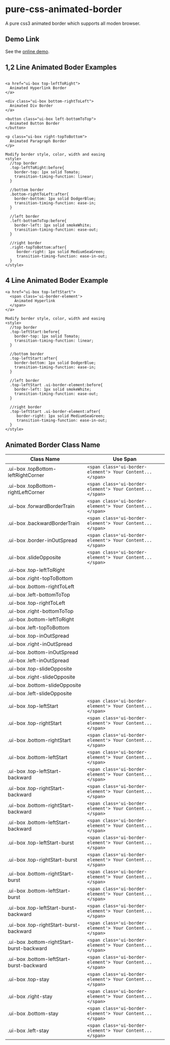 # pure-css-animated-border

A pure css3 animated border which supports all moden browser.

## Demo Link

See the [online demo](http://localhost/project/pure-css-animated-border/).

## 1,2 Line Animated Boder Examples

```

<a href="ui-box top-leftToRight"> 
  Animated Hyperlink Border
</a>

<div class="ui-box bottom-rightToLeft">
  Animated Div Border
</a>

<button class="ui-box left-bottomToTop">
  Animated Button Border
</button>

<p class="ui-box right-topToBottom">
  Animated Paragraph Border
</p>

```

```
Modify border style, color, width and easing
<style>
  //top border
  .top-leftToRight:before{
    border-top: 1px solid Tomato;
    transition-timing-function: linear;
  }
  
  //bottom border
  .bottom-rightToLeft:after{
    border-bottom: 1px solid DodgerBlue;
    transition-timing-function: ease-in;
  }
  
  //left border
  .left-bottomToTop:before{
    border-left: 1px solid smokeWhite;
    transition-timing-function: ease-out;
  }
  
  //right border
  .right-topToBottom:after{
     border-right: 1px solid MediumSeaGreen;
     transition-timing-function: ease-in-out;
  }
</style>
```


## 4 Line Animated Boder Example
```
<a href="ui-box top-leftStart">
  <span class='ui-border-element'>
    Animated Hyperlink
  </span>
</a>
```

```
Modify border style, color, width and easing
<style>
  //top border
  .top-leftStart:before{
    border-top: 1px solid Tomato;
    transition-timing-function: linear;
  }
  
  //bottom border
  .top-leftStart:after{
    border-bottom: 1px solid DodgerBlue;
    transition-timing-function: ease-in;
  }
  
  //left border
  .top-leftStart .ui-border-element:before{
    border-left: 1px solid smokeWhite;
    transition-timing-function: ease-out;
  }
  
  //right border
  .top-leftStart .ui-border-element:after{
     border-right: 1px solid MediumSeaGreen;
     transition-timing-function: ease-in-out;
  }
</style>
```

## Animated Border Class Name

| Class Name       | Use Span |
| ---------------- |-------------|
| .ui-box .topBottom-leftRightCorner     | ```<span class='ui-border-element'> Your Content... </span>``` |
| .ui-box .topBottom-rightLeftCorner      |  ```<span class='ui-border-element'> Your Content... </span>```  |
| .ui-box .forwardBorderTrain | ```<span class='ui-border-element'> Your Content... </span>``` |
| .ui-box .backwardBorderTrain | ```<span class='ui-border-element'> Your Content... </span>``` |
| .ui-box .border-inOutSpread | ```<span class='ui-border-element'> Your Content... </span>``` |
| .ui-box .slideOpposite | ```<span class='ui-border-element'> Your Content... </span>``` |
| .ui-box .top-leftToRight |  |
| .ui-box .right-topToBottom |  |
| .ui-box .bottom-rightToLeft |  |
| .ui-box .left-bottomToTop |  |
| .ui-box .top-rightToLeft |  |
| .ui-box .right-bottomToTop |  |
| .ui-box .bottom-leftToRight |  |
| .ui-box .left-topToBottom |  |
| .ui-box .top-inOutSpread |  |
| .ui-box .right-inOutSpread |  |
| .ui-box .bottom-inOutSpread |  |
| .ui-box .left-inOutSpread |  |
| .ui-box .top-slideOpposite |  |
| .ui-box .right-slideOpposite |  |
| .ui-box .bottom-slideOpposite |  |
| .ui-box .left-slideOpposite |  |
| .ui-box .top-leftStart | ```<span class='ui-border-element'> Your Content... </span>``` |
| .ui-box .top-rightStart | ```<span class='ui-border-element'> Your Content... </span>``` |
| .ui-box .bottom-rightStart | ```<span class='ui-border-element'> Your Content... </span>``` |
| .ui-box .bottom-leftStart | ```<span class='ui-border-element'> Your Content... </span>``` |
| .ui-box .top-leftStart-backward | ```<span class='ui-border-element'> Your Content... </span>``` |
| .ui-box .top-rightStart-backward | ```<span class='ui-border-element'> Your Content... </span>``` |
| .ui-box .bottom-rightStart-backward | ```<span class='ui-border-element'> Your Content... </span>``` |
| .ui-box .bottom-leftStart-backward | ```<span class='ui-border-element'> Your Content... </span>``` |
| .ui-box .top-leftStart-burst | ```<span class='ui-border-element'> Your Content... </span>``` |
| .ui-box .top-rightStart-burst | ```<span class='ui-border-element'> Your Content... </span>``` |
| .ui-box .bottom-rightStart-burst | ```<span class='ui-border-element'> Your Content... </span>``` |
| .ui-box .bottom-leftStart-burst | ```<span class='ui-border-element'> Your Content... </span>``` |
| .ui-box .top-leftStart-burst-backward | ```<span class='ui-border-element'> Your Content... </span>``` |
| .ui-box .top-rightStart-burst-backward | ```<span class='ui-border-element'> Your Content... </span>``` |
| .ui-box .bottom-rightStart-burst-backward | ```<span class='ui-border-element'> Your Content... </span>``` |
| .ui-box .bottom-leftStart-burst-backward | ```<span class='ui-border-element'> Your Content... </span>``` |
| .ui-box .top-stay | ```<span class='ui-border-element'> Your Content... </span>``` |
| .ui-box .right-stay | ```<span class='ui-border-element'> Your Content... </span>``` |
| .ui-box .bottom-stay | ```<span class='ui-border-element'> Your Content... </span>``` |
| .ui-box .left-stay | ```<span class='ui-border-element'> Your Content... </span>``` |


